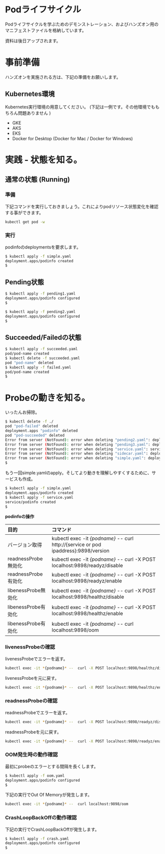 # Podライフサイクル

Podライフサイクルを学ぶためのデモンストレーション、およびハンズオン用のマニフェストファイルを格納しています。

資料は後日アップされます。

# 事前準備

ハンズオンを実施される方は、下記の準備をお願いします。  

## Kubernetes環境
Kubernetes実行環境の用意してください。 (下記は一例です。その他環境でももちろん問題ありません )
- GKE
- AKS
- EKS
- Docker for Desktop (Docker for Mac / Docker for Windows)

# 実践 - 状態を知る。

## 通常の状態 (Running)

### 準備
下記コマンドを実行しておきましょう。これによりpodリソース状態変化を確認する事ができます。

```bash
kubectl get pod -w
```

### 実行

podinfoのdeploymentsを要求します。
```bash
$ kubectl apply -f simple.yaml 
deployment.apps/podinfo created
$
```

## Pending状態

```bash
$ kubectl apply -f pending1.yaml
deployment.apps/podinfo configured
$
```

```bash
$ kubectl apply -f pending2.yaml
deployment.apps/podinfo configured
$
```

## Succeeded/Failedの状態

```bash
$ kubectl apply -f succeeded.yaml
pod/pod-name created
$ kubectl delete -f succeeded.yaml
pod "pod-name" deleted
$ kubectl apply -f failed.yaml    
pod/pod-name created
$ 
```

# Probeの動きを知る。

いったんお掃除。
```bash
$ kubectl delete -f ./        
pod "pod-failed" deleted
deployment.apps "podinfo" deleted
pod "pod-succeeded" deleted
Error from server (NotFound): error when deleting "pending2.yaml": deployments.apps "podinfo" not found
Error from server (NotFound): error when deleting "pending3.yaml": deployments.apps "podinfo" not found
Error from server (NotFound): error when deleting "service.yaml": services "podinfo" not found
Error from server (NotFound): error when deleting "sidecar.yaml": deployments.apps "podinfo" not found
Error from server (NotFound): error when deleting "simple.yaml": deployments.apps "podinfo" not found
$ 
```

もう一回simple.yamlのapply。そしてより動きを理解しやすくするために、サービスも作成。
```bash
$ kubectl apply -f simple.yaml
deployment.apps/podinfo created
$ kubectl apply -f service.yaml
service/podinfo created
$ 
```

**podinfoの操作**

|目的|コマンド|
|:---|:---|
|バージョン取得|kubectl exec -it *{podname}* -- curl http://{service or pod ipaddress}:9898/version|
|readnessProbe無効化|kubectl exec -it *{podname}* --  curl -X POST localhost:9898/readyz/disable|
|readnessProbe有効化|kubectl exec -it *{podname}* --  curl -X POST localhost:9898/readyz/enable|
|libenessProbe無効化|kubectl exec -it *{podname}* --  curl -X POST localhost:9898/healthz/disable|
|libenessProbe有効化|kubectl exec -it *{podname}* --  curl -X POST localhost:9898/healthz/enable|
|libenessProbe有効化|kubectl exec -it *{podname}* --  curl localhost:9898/oom|

### livenessProbeの確認

livenessProbeでエラーを返す。
```bash
kubectl exec -it *{podname}* --  curl -X POST localhost:9898/healthz/disable
```

livenessProbeを元に戻す。
```bash
kubectl exec -it *{podname}* --  curl -X POST localhost:9898/healthz/enable
```


### readnessProbeの確認

readnessProbeでエラーを返す。
```bash
kubectl exec -it *{podname}* --  curl -X POST localhost:9898/readyz/disable
```

readnessProbeを元に戻す。
```bash
kubectl exec -it *{podname}* --  curl -X POST localhost:9898/readyz/enable
```

### OOM発生時の動作確認

最初にprobeのエラーとする間隔を長くします。
```bash
$ kubectl apply -f oom.yaml   
deployment.apps/podinfo configured
$
```

下記の実行でOut Of Memoryが発生します。

```bash
kubectl exec -it *{podname}* --  curl localhost:9898/oom
```

### CrashLoopBackOffの動作確認

下記の実行でCrashLoopBackOffが発生します。

```bash
$ kubectl apply -f crash.yaml
deployment.apps/podinfo configured
$ 
```
